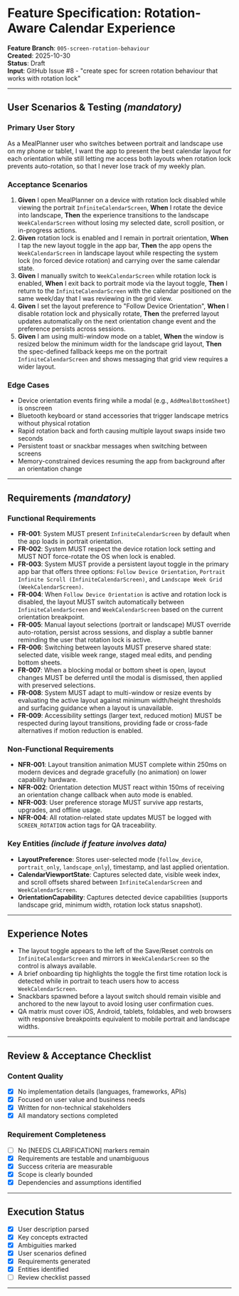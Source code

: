 # Feature Specification: Rotation-Aware Calendar Experience

**Feature Branch**: `005-screen-rotation-behaviour`  
**Created**: 2025-10-30  
**Status**: Draft  
**Input**: GitHub Issue #8 - "create spec for screen rotation behaviour that works with rotation lock"

---

## User Scenarios & Testing *(mandatory)*

### Primary User Story
As a MealPlanner user who switches between portrait and landscape use on my phone or tablet, I want the app to present the best calendar layout for each orientation while still letting me access both layouts when rotation lock prevents auto-rotation, so that I never lose track of my weekly plan.

### Acceptance Scenarios
1. **Given** I open MealPlanner on a device with rotation lock disabled while viewing the portrait `InfiniteCalendarScreen`, **When** I rotate the device into landscape, **Then** the experience transitions to the landscape `WeekCalendarScreen` without losing my selected date, scroll position, or in-progress actions.
2. **Given** rotation lock is enabled and I remain in portrait orientation, **When** I tap the new layout toggle in the app bar, **Then** the app opens the `WeekCalendarScreen` in landscape layout while respecting the system lock (no forced device rotation) and carrying over the same calendar state.
3. **Given** I manually switch to `WeekCalendarScreen` while rotation lock is enabled, **When** I exit back to portrait mode via the layout toggle, **Then** I return to the `InfiniteCalendarScreen` with the calendar positioned on the same week/day that I was reviewing in the grid view.
4. **Given** I set the layout preference to "Follow Device Orientation", **When** I disable rotation lock and physically rotate, **Then** the preferred layout updates automatically on the next orientation change event and the preference persists across sessions.
5. **Given** I am using multi-window mode on a tablet, **When** the window is resized below the minimum width for the landscape grid layout, **Then** the spec-defined fallback keeps me on the portrait `InfiniteCalendarScreen` and shows messaging that grid view requires a wider layout.

### Edge Cases
- Device orientation events firing while a modal (e.g., `AddMealBottomSheet`) is onscreen
- Bluetooth keyboard or stand accessories that trigger landscape metrics without physical rotation
- Rapid rotation back and forth causing multiple layout swaps inside two seconds
- Persistent toast or snackbar messages when switching between screens
- Memory-constrained devices resuming the app from background after an orientation change

---

## Requirements *(mandatory)*

### Functional Requirements
- **FR-001**: System MUST present `InfiniteCalendarScreen` by default when the app loads in portrait orientation.
- **FR-002**: System MUST respect the device rotation lock setting and MUST NOT force-rotate the OS when lock is enabled.
- **FR-003**: System MUST provide a persistent layout toggle in the primary app bar that offers three options: `Follow Device Orientation`, `Portrait Infinite Scroll (InfiniteCalendarScreen)`, and `Landscape Week Grid (WeekCalendarScreen)`.
- **FR-004**: When `Follow Device Orientation` is active and rotation lock is disabled, the layout MUST switch automatically between `InfiniteCalendarScreen` and `WeekCalendarScreen` based on the current orientation breakpoint.
- **FR-005**: Manual layout selections (portrait or landscape) MUST override auto-rotation, persist across sessions, and display a subtle banner reminding the user that rotation lock is active.
- **FR-006**: Switching between layouts MUST preserve shared state: selected date, visible week range, staged meal edits, and pending bottom sheets.
- **FR-007**: When a blocking modal or bottom sheet is open, layout changes MUST be deferred until the modal is dismissed, then applied with preserved selections.
- **FR-008**: System MUST adapt to multi-window or resize events by evaluating the active layout against minimum width/height thresholds and surfacing guidance when a layout is unavailable.
- **FR-009**: Accessibility settings (larger text, reduced motion) MUST be respected during layout transitions, providing fade or cross-fade alternatives if motion reduction is enabled.

### Non-Functional Requirements
- **NFR-001**: Layout transition animation MUST complete within 250ms on modern devices and degrade gracefully (no animation) on lower capability hardware.
- **NFR-002**: Orientation detection MUST react within 150ms of receiving an orientation change callback when auto mode is enabled.
- **NFR-003**: User preference storage MUST survive app restarts, upgrades, and offline usage.
- **NFR-004**: All rotation-related state updates MUST be logged with `SCREEN_ROTATION` action tags for QA traceability.

### Key Entities *(include if feature involves data)*
- **LayoutPreference**: Stores user-selected mode (`follow_device`, `portrait_only`, `landscape_only`), timestamp, and last applied orientation.
- **CalendarViewportState**: Captures selected date, visible week index, and scroll offsets shared between `InfiniteCalendarScreen` and `WeekCalendarScreen`.
- **OrientationCapability**: Captures detected device capabilities (supports landscape grid, minimum width, rotation lock status snapshot).

---

## Experience Notes

- The layout toggle appears to the left of the Save/Reset controls on `InfiniteCalendarScreen` and mirrors in `WeekCalendarScreen` so the control is always available.
- A brief onboarding tip highlights the toggle the first time rotation lock is detected while in portrait to teach users how to access `WeekCalendarScreen`.
- Snackbars spawned before a layout switch should remain visible and anchored to the new layout to avoid losing user confirmation cues.
- QA matrix must cover iOS, Android, tablets, foldables, and web browsers with responsive breakpoints equivalent to mobile portrait and landscape widths.

---

## Review & Acceptance Checklist

### Content Quality
- [x] No implementation details (languages, frameworks, APIs)
- [x] Focused on user value and business needs
- [x] Written for non-technical stakeholders
- [x] All mandatory sections completed

### Requirement Completeness
- [ ] No [NEEDS CLARIFICATION] markers remain
- [x] Requirements are testable and unambiguous  
- [x] Success criteria are measurable
- [x] Scope is clearly bounded
- [x] Dependencies and assumptions identified

---

## Execution Status

- [x] User description parsed
- [x] Key concepts extracted
- [x] Ambiguities marked
- [x] User scenarios defined
- [x] Requirements generated
- [x] Entities identified
- [ ] Review checklist passed

---
